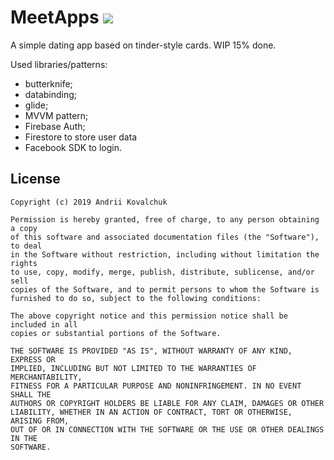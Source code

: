 # MeetApps  [![](https://img.shields.io/github/license/muramrr/MeetApps.svg)](https://github.com/muramrr/MeetApps/blob/master/LICENSE)
A simple dating app based on tinder-style cards. WIP 15% done.

Used libraries/patterns:
* butterknife;
* databinding;
* glide;
* MVVM pattern;
* Firebase Auth;
* Firestore to store user data
* Facebook SDK to login.


## License

```
Copyright (c) 2019 Andrii Kovalchuk

Permission is hereby granted, free of charge, to any person obtaining a copy
of this software and associated documentation files (the "Software"), to deal
in the Software without restriction, including without limitation the rights
to use, copy, modify, merge, publish, distribute, sublicense, and/or sell
copies of the Software, and to permit persons to whom the Software is
furnished to do so, subject to the following conditions:

The above copyright notice and this permission notice shall be included in all
copies or substantial portions of the Software.

THE SOFTWARE IS PROVIDED "AS IS", WITHOUT WARRANTY OF ANY KIND, EXPRESS OR
IMPLIED, INCLUDING BUT NOT LIMITED TO THE WARRANTIES OF MERCHANTABILITY,
FITNESS FOR A PARTICULAR PURPOSE AND NONINFRINGEMENT. IN NO EVENT SHALL THE
AUTHORS OR COPYRIGHT HOLDERS BE LIABLE FOR ANY CLAIM, DAMAGES OR OTHER
LIABILITY, WHETHER IN AN ACTION OF CONTRACT, TORT OR OTHERWISE, ARISING FROM,
OUT OF OR IN CONNECTION WITH THE SOFTWARE OR THE USE OR OTHER DEALINGS IN THE
SOFTWARE.
```
